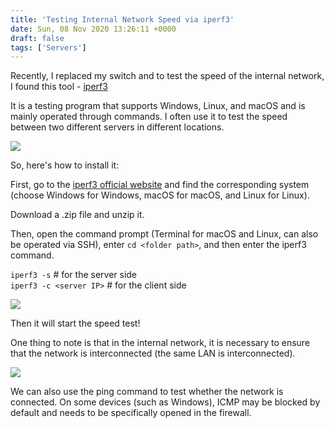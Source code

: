 ```yaml
---
title: 'Testing Internal Network Speed via iperf3'
date: Sun, 08 Nov 2020 13:26:11 +0000
draft: false
tags: ['Servers']
---
```


Recently, I replaced my switch and to test the speed of the internal network, I found this tool - [iperf3](https://iperf.fr/iperf-download.php)

It is a testing program that supports Windows, Linux, and macOS and is mainly operated through commands. I often use it to test the speed between two different servers in different locations.

![](https://static-a1.steveyi.net/media/blog/2020110813145837.png)

So, here's how to install it:

First, go to the [iperf3 official website](https://iperf.fr/iperf-download.php) and find the corresponding system (choose Windows for Windows, macOS for macOS, and Linux for Linux).

Download a .zip file and unzip it.

Then, open the command prompt (Terminal for macOS and Linux, can also be operated via SSH), enter `cd <folder path>`, and then enter the iperf3 command.

`iperf3 -s` # for the server side  
`iperf3 -c <server IP>` # for the client side

![](https://static-a1.steveyi.net/media/blog/2020110813255574.png)

Then it will start the speed test!

One thing to note is that in the internal network, it is necessary to ensure that the network is interconnected (the same LAN is interconnected).

![](https://static-a1.steveyi.net/media/blog/2020110813230558.png)

We can also use the ping command to test whether the network is connected. On some devices (such as Windows), ICMP may be blocked by default and needs to be specifically opened in the firewall.